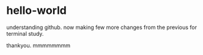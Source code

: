 # hello-world
understanding github. now making few more changes from the previous for terminal study. 



thankyou. mmmmmmmm


